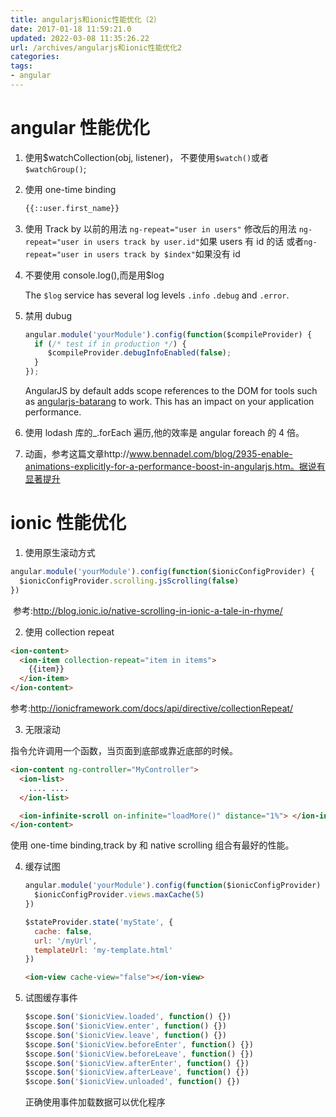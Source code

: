 ```yaml
---
title: angularjs和ionic性能优化（2）
date: 2017-01-18 11:59:21.0
updated: 2022-03-08 11:35:26.22
url: /archives/angularjs和ionic性能优化2
categories: 
tags: 
- angular
---
```




# angular 性能优化

1. 使用\$watchCollection(obj, listener)，
   不要使用`$watch()`或者`$watchGroup()`;

2. 使用 one-time binding

   ```html
   {{::user.first_name}}
   ```

   <!--more-->

3. 使用 Track by
   以前的用法
   `ng-repeat="user in users"`
   修改后的用法
   `ng-repeat="user in users track by user.id"`如果 users 有 id 的话
   或者`ng-repeat="user in users track by $index"`如果没有 id

4. 不要使用 console.log(),而是用\$log

   The `$log` service has several log levels `.info` `.debug` and `.error`.

5. 禁用 dubug

   ```javascript
   angular.module('yourModule').config(function($compileProvider) {
     if (/* test if in production */) {
    	$compileProvider.debugInfoEnabled(false);
     }
   });

   ```

   AngularJS by default adds scope references to the DOM for tools such as [angularjs-batarang](https://chrome.google.com/webstore/detail/angularjs-batarang/ighdmehidhipcmcojjgiloacoafjmpfk?hl=en) to work. This has an impact on your application performance.

6. 使用 lodash 库的\_.forEach 遍历,他的效率是 angular foreach 的 4 倍。

7. 动画，参考这篇文章http://www.bennadel.com/blog/2935-enable-animations-explicitly-for-a-performance-boost-in-angularjs.htm。据说有显著提升

# ionic 性能优化

1. 使用原生滚动方式

```javascript
angular.module('yourModule').config(function($ionicConfigProvider) {
  $ionicConfigProvider.scrolling.jsScrolling(false)
})
```

​ 参考:http://blog.ionic.io/native-scrolling-in-ionic-a-tale-in-rhyme/

2. 使用 collection repeat

```html
<ion-content>
  <ion-item collection-repeat="item in items">
    {{item}}
  </ion-item>
</ion-content>
```

参考:http://ionicframework.com/docs/api/directive/collectionRepeat/

3. 无限滚动

<ion-infinite-scroll> 指令允许调用一个函数，当页面到底部或靠近底部的时候。

```html
<ion-content ng-controller="MyController">
  <ion-list>
    .... ....
  </ion-list>

  <ion-infinite-scroll on-infinite="loadMore()" distance="1%"> </ion-infinite-scroll>
</ion-content>
```

使用 one-time binding,track by 和 native scrolling 组合有最好的性能。

4. 缓存试图

   ```javascript
   angular.module('yourModule').config(function($ionicConfigProvider) {
     $ionicConfigProvider.views.maxCache(5)
   })
   ```

   ```javascript
   $stateProvider.state('myState', {
     cache: false,
     url: '/myUrl',
     templateUrl: 'my-template.html'
   })
   ```

   ```html
   <ion-view cache-view="false"></ion-view>
   ```

5. 试图缓存事件

   ```javascript
   $scope.$on('$ionicView.loaded', function() {})
   $scope.$on('$ionicView.enter', function() {})
   $scope.$on('$ionicView.leave', function() {})
   $scope.$on('$ionicView.beforeEnter', function() {})
   $scope.$on('$ionicView.beforeLeave', function() {})
   $scope.$on('$ionicView.afterEnter', function() {})
   $scope.$on('$ionicView.afterLeave', function() {})
   $scope.$on('$ionicView.unloaded', function() {})
   ```

   正确使用事件加载数据可以优化程序